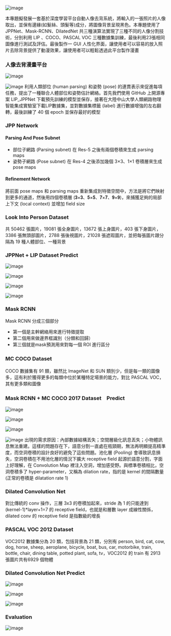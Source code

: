 ![image](https://github.com/03053020ITE/person-remove-background/blob/master/topic.PNG)

本專題擬發展一套基於深度學習平台自動人像去背系統，將輸入的一張照片的人像取出，並保有邊緣(如髮絲、頭髮等)成分，將圖像背景呈現黑色。本專題使用了 JPPNet、Mask-RCNN、DilatedNet 共三種演算法實現了三種不同的人像分割技術，分別利用 LIP 、COCO、PASCAL VOC 三種數據集訓練，最後利用23張相同圖像進行測試及評估。最後製作一 GUI 人性化界面，讓使用者可以容易的放入照片去除背景提供了動漫效果，讓使用者可以輕鬆透過此平台製作漫畫

### 人像去背漫畫平台

![image](https://github.com/03053020ITE/person-remove-background/blob/master/5.PNG)

![image](https://github.com/03053020ITE/person-remove-background/blob/master/jpp1.PNG)
利用人類部位 (human parsing) 和姿勢 (pose) 的連貫表示來促進每項任務，提出了一種聯合人體部位和姿勢估計網絡。首先我們使用 GitHub 上開源專案 LIP_JPPNet 下載預先訓練的模型並保存，接著在大陸中山大學人類網路物理智能集成實驗室下載LIP數據集，並對數據集標籤 (label) 進行數據增強的左右翻轉，最後訓練了 40 個 epoch 並保存最好的模型
### JPP Network
#### Parsing And Pose Subnet
* 部位子網路 (Parsing subnet) 在 Res-5 之後有兩個卷積來生成 parsing maps
* 姿勢子網路 (Pose subnet) 在 Res-4 之後添加幾個 3×3、1×1 卷積層來生成 pose maps
#### Refinement Network
將前面 pose maps 和 parsing maps 重新集成到特徵空間中，方法是將它們映射到更多的通道，然後用四個卷積層 (𝟑×𝟑、𝟓×𝟓、𝟕×𝟕、𝟗×𝟗)，來捕獲足夠的局部上下文 (local context) 並增加 field size
### Look Into Person Dataset
共 50462 張圖片，19081 張全身圖片，13672 張上身圖片，403 張下身圖片，3386 張無頭部圖片，2788 張後視圖片，21028 張遮瑕圖片，並把每張圖片跟分隔為 19 種人體部位、一種背景
### JPPNet + LIP Dataset Predict
![image](https://github.com/03053020ITE/person-remove-background/blob/master/jpp%2Blip.PNG)

![image](https://github.com/03053020ITE/person-remove-background/blob/master/jpp%2Blip2.PNG)

![image](https://github.com/03053020ITE/person-remove-background/blob/master/jpp%2Blip3.PNG)

![image](https://github.com/03053020ITE/person-remove-background/blob/master/mask1.PNG)
 
### Mask RCNN
Mask RCNN 分成三個部分
* 第一個是主幹網絡用來進行特徵提取
* 第二個用來做邊界框識別（分類和回歸）
* 第三個就是mask預測用來對每一個 ROI 進行區分
### MC COCO Dataset　
COCO 數據集有 91 類，雖然比 ImageNet 和 SUN 類別少，但是每一類的圖像多，這有利於獲得更多的每類中位於某種特定場景的能力，對比 PASCAL VOC，其有更多類和圖像
### Mask RCNN + MC COCO 2017 Dataset　Predict
![image](https://github.com/03053020ITE/person-remove-background/blob/master/mask%2Bcoco.PNG)

![image](https://github.com/03053020ITE/person-remove-background/blob/master/mask%2Bcoco1.PNG)

![image](https://github.com/03053020ITE/person-remove-background/blob/master/mask%2Bcoco2.PNG)

![image](https://github.com/03053020ITE/person-remove-background/blob/master/dilated1.PNG)
出現的需求原因：內部數據結構丟失；空間層級化訊息丟失；小物體訊息無法重建。這樣的問題存在下，語意分割一直處在瓶頸期，無法再明顯提高精準度，而空洞卷積的設計良好的避免了這些問題。池化層 (Pooling) 會導致訊息損失，空洞卷積在不用池化層的情況下擴大 receptive field
 起源於語意分割，字面上好理解，在 Convolution Map 裡注入空洞，增加感受野。與標準卷積相比，空洞卷積多了 hyper-parameter，又稱為 dilation rate，指的是 kernel 的間隔數量 (正常的卷積是 dilatation rate 1)
### Dilated Convolution Net
對比傳統的 conv 操作，三層 3x3 的卷積加起來，stride 為 1 的只能達到 (kernel-1)*layer+1=7 的 receptive field，也就是和層數 layer 成線性關係，dilated conv 的 receptive field 是指數級的增長
### PASCAL VOC 2012 Dataset
VOC2012 數據集分為 20 類，包括背景為 21 類，分別有 person, bird, cat, cow, dog, horse, sheep, aeroplane, bicycle, boat, bus, car, motorbike, train, bottle, chair, dining table, potted plant, sofa, tv，VOC2012 的 train 有 2913 張圖片共有6929 個物體
### Dilated Convolution Net Predict
![image](https://github.com/03053020ITE/person-remove-background/blob/master/dilated2.PNG)

![image](https://github.com/03053020ITE/person-remove-background/blob/master/dilated3.PNG)

![image](https://github.com/03053020ITE/person-remove-background/blob/master/dilated4.PNG)
                                                
### Evaluation
![image](https://github.com/03053020ITE/person-remove-background/blob/master/precision.PNG)









